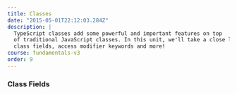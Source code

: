 ```yaml
---
title: Classes
date: "2015-05-01T22:12:03.284Z"
description: |
  TypeScript classes add some powerful and important features on top
  of traditional JavaScript classes. In this unit, we'll take a close look
  class fields, access modifier keywords and more!  
course: fundamentals-v3
order: 9
---
```



### Class Fields